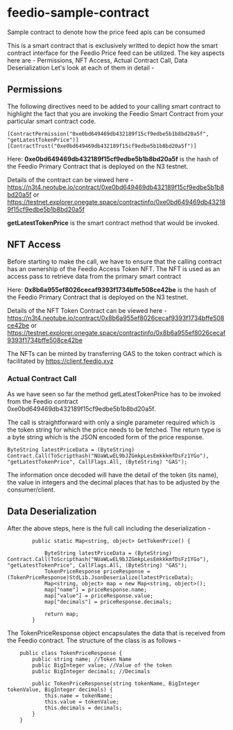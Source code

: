# feedio-sample-contract
Sample contract to denote how the price feed apis can be consumed

This is a smart contract that is exclusively writted to depict how the smart contract interface for the Feedio Price feed can be utilized. 
The key aspects here are - Permissions, NFT Access, Actual Contract Call, Data Deserialization
Let's look at each of them in detail - 

## Permissions

The following directives need to be added to your calling smart contract to highlight the fact that you are invoking the Feedio Smart Contract from your particular smart contract code.

```
[ContractPermission("0xe0bd649469db432189f15cf9edbe5b1b8bd20a5f", "getLatestTokenPrice")]
[ContractTrust("0xe0bd649469db432189f15cf9edbe5b1b8bd20a5f")]
```

Here: **0xe0bd649469db432189f15cf9edbe5b1b8bd20a5f** is the hash of the Feedio Primary Contract that is deployed on the N3 testnet.

Details of the contract can be viewed here - 
https://n3t4.neotube.io/contract/0xe0bd649469db432189f15cf9edbe5b1b8bd20a5f or 
https://testnet.explorer.onegate.space/contractinfo/0xe0bd649469db432189f15cf9edbe5b1b8bd20a5f

**getLatestTokenPrice** is the smart contract method that would be invoked. 

## NFT Access

Before starting to make the call, we have to ensure that the calling contract has an ownership of the Feedio Access Token NFT. 
The NFT is used as an access pass to retrieve data from the primary smart contract

Here: **0x8b6a955ef8026cecaf9393f1734bffe508ce42be** is the hash of the Feedio Primary Contract that is deployed on the N3 testnet.

Details of the NFT Token Contract can be viewed here - 
https://n3t4.neotube.io/contract/0x8b6a955ef8026cecaf9393f1734bffe508ce42be or 
https://testnet.explorer.onegate.space/contractinfo/0x8b6a955ef8026cecaf9393f1734bffe508ce42be

The NFTs can be minted by transferring GAS to the token contract which is facilitated by https://client.feedio.xyz

### Actual Contract Call

As we have seen so far the method getLatestTokenPrice has to be invoked from the Feedio contract 0xe0bd649469db432189f15cf9edbe5b1b8bd20a5f. 

The call is straightforward with only a single parameter required which is the token string for which the price needs to be fetched. The return type is a byte string which is the JSON encoded form of the price response.

```
ByteString latestPriceData = (ByteString) Contract.Call(ToScripthash("NUaWLwEL9bJZGmkpLesEmkkkmfDsFz1YGo"), "getLatestTokenPrice", CallFlags.All, (ByteString) "GAS");
```

The information once decoded will have the detail of the token (its name), the value in integers and the decimal places that has to be adjusted by the consumer/client. 

## Data Deserialization

After the above steps, here is the full call including the deserialization - 

```
        public static Map<string, object> GetTokenPrice() {
            
            ByteString latestPriceData = (ByteString) Contract.Call(ToScripthash("NUaWLwEL9bJZGmkpLesEmkkkmfDsFz1YGo"), "getLatestTokenPrice", CallFlags.All, (ByteString) "GAS");
            TokenPriceResponse priceResponse = (TokenPriceResponse)StdLib.JsonDeserialize(latestPriceData);
            Map<string, object> map = new Map<string, object>();
            map["name"] = priceResponse.name;
            map["value"] = priceResponse.value;
            map["decimals"] = priceResponse.decimals;

            return map;
        }
```

The TokenPriceResponse object encapsulates the data that is received from the Feedio contract. The structure of the class is as follows - 

```
    public class TokenPriceResponse {
        public string name; //Token Name
        public BigInteger value; //Value of the token
        public BigInteger decimals; //Decimals

        public TokenPriceResponse(string tokenName, BigInteger tokenValue, BigInteger decimals) {
            this.name = tokenName;
            this.value = tokenValue;
            this.decimals = decimals;
        }
    }
```
